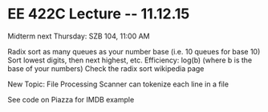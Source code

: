EE 422C Lecture -- 11.12.15
===========================

Midterm next Thursday: SZB 104, 11:00 AM

Radix sort
	as many queues as your number base
	(i.e. 10 queues for base 10)
	Sort lowest digits, then next highest, etc.
	Efficiency: log(b) (where b is the base of your numbers)
	Check the radix sort wikipedia page

New Topic: File Processing
	Scanner can tokenize each line in a file

See code on Piazza for IMDB example	
